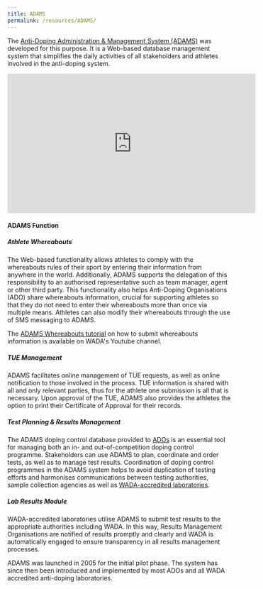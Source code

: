 ```yaml
---
title: ADAMS
permalink: /resources/ADAMS/
---
```

The [Anti-Doping Administration & Management System (ADAMS)](https://adams.wada-ama.org/adams/) was developed for this purpose. It is a Web-based database management system that simplifies the daily activities of all stakeholders and athletes involved in the anti-doping system.

<iframe width="560" height="315" src="https://www.youtube.com/embed/bv9wdohU_vg" frameborder="0" allow="accelerometer; autoplay; encrypted-media; gyroscope; picture-in-picture" allowfullscreen></iframe>

#### **ADAMS Function**
##### Athlete Whereabouts
The Web-based functionality allows athletes to comply with the whereabouts rules of their sport by entering their information from anywhere in the world. Additionally, ADAMS supports the delegation of this responsibility to an authorised representative such as team manager, agent or other third party. This functionality also helps Anti-Doping Organisations (ADO) share whereabouts information, crucial for supporting athletes so that they do not need to enter their whereabouts more than once via multiple means. Athletes can also modify their whereabouts through the use of SMS messaging to ADAMS.

The [ADAMS Whereabouts tutorial](https://youtu.be/UmTpHy9oJc8) on how to submit whereabouts information is available on WADA's Youtube channel.

##### TUE Management
ADAMS facilitates online management of TUE requests, as well as online notification to those involved in the process. TUE information is shared with all and only relevant parties, thus for the athlete one submission is all that is necessary. Upon approval of the TUE, ADAMS also provides the athletes the option to print their Certificate of Approval for their records.

##### Test Planning & Results Management
The ADAMS doping control database provided to [ADOs](https://www.wada-ama.org/en/anti-doping-community) is an essential tool for managing both an in- and out-of-competition doping control programme. Stakeholders can use ADAMS to plan, coordinate and order tests, as well as to manage test results. Coordination of doping control programmes in the ADAMS system helps to avoid duplication of testing efforts and harmonises communications between testing authorities, sample collection agencies as well as [WADA-accredited laboratories](https://www.wada-ama.org/en/what-we-do/science-medical/laboratories).

##### Lab Results Module
WADA-accredited laboratories utilise ADAMS to submit test results to the appropriate authorities including WADA. In this way, Results Management Organisations are notified of results promptly and clearly and WADA is automatically engaged to ensure transparency in all results management processes.

ADAMS was launched in 2005 for the initial pilot phase. The system has since then been introduced and implemented by most ADOs and all WADA accredited anti-doping laboratories.
